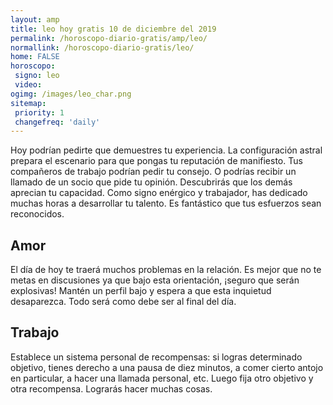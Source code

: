 ```yaml
---
layout: amp
title: leo hoy gratis 10 de diciembre del 2019 
permalink: /horoscopo-diario-gratis/amp/leo/
normallink: /horoscopo-diario-gratis/leo/
home: FALSE
horoscopo:
 signo: leo
 video:  
ogimg: /images/leo_char.png
sitemap:
 priority: 1
 changefreq: 'daily'
---
```



Hoy podrían pedirte que demuestres tu experiencia. La configuración astral prepara el escenario para que pongas tu reputación de manifiesto. Tus compañeros de trabajo podrían pedir tu consejo. O podrías recibir un llamado de un socio que pide tu opinión. Descubrirás que los demás aprecian tu capacidad. Como signo enérgico y trabajador, has dedicado muchas horas a desarrollar tu talento. Es fantástico que tus esfuerzos sean reconocidos.

## Amor

El día de hoy te traerá muchos problemas en la relación. Es mejor que no te metas en discusiones ya que bajo esta orientación, ¡seguro que serán explosivas! Mantén un perfil bajo y espera a que esta inquietud desaparezca. Todo será como debe ser al final del día.

## Trabajo

Establece un sistema personal de recompensas: si logras determinado objetivo, tienes derecho a una pausa de diez minutos, a comer cierto antojo en particular, a hacer una llamada personal, etc. Luego fija otro objetivo y otra recompensa. Lograrás hacer muchas cosas.